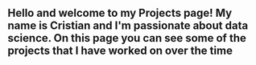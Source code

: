 ## Hello and welcome to my Projects page! My name is Cristian and I'm passionate about data science. On this page you can see some of the projects that I have worked on over the time
